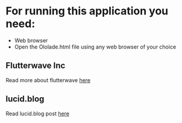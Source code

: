# For running this application you need:

- Web browser
- Open the Ololade.html file using any web browser of your choice 

## Flutterwave Inc

Read more about flutterwave [here](https://lolabena.blogspot.com/2019/08/all-about-flutterwave.html)

## lucid.blog

Read lucid.blog post [here](https://lucid.blog/jemimah.vb/post/1566610812)
